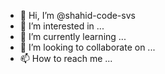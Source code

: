 - 👋 Hi, I’m @shahid-code-svs
- 👀 I’m interested in ...
- 🌱 I’m currently learning ...
- 💞️ I’m looking to collaborate on ...
- 📫 How to reach me ...

<!---
shahid-code-svs/shahid-code-svs is a ✨ special ✨ repository because its `README.md` (this file) appears on your GitHub profile.
You can click the Preview link to take a look at your changes.
--->
